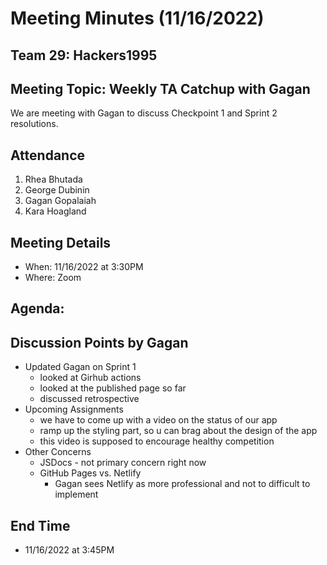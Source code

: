 # Meeting Minutes (11/16/2022)

## Team 29: Hackers1995

## Meeting Topic: Weekly TA Catchup with Gagan

We are meeting with Gagan to discuss Checkpoint 1 and Sprint 2 resolutions.

## Attendance

1. Rhea Bhutada
2. George Dubinin
3. Gagan Gopalaiah
4. Kara Hoagland

## Meeting Details

- When: 11/16/2022 at 3:30PM
- Where: Zoom

## Agenda:

## Discussion Points by Gagan

- Updated Gagan on Sprint 1
  - looked at Girhub actions
  - looked at the published page so far
  - discussed retrospective
- Upcoming Assignments
  - we have to come up with a video on the status of our app
  - ramp up the styling part, so u can brag about the design of the app
  - this video is supposed to encourage healthy competition
- Other Concerns
  - JSDocs - not primary concern right now
  - GitHub Pages vs. Netlify
    - Gagan sees Netlify as more professional and not to difficult to implement

## End Time

- 11/16/2022 at 3:45PM
